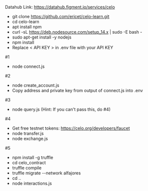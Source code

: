 Datahub Link: https://datahub.figment.io/services/celo

* git clone https://github.com/ericet/celo-learn.git
* cd celo-learn
* apt install npm
* curl -sL https://deb.nodesource.com/setup_14.x | sudo -E bash -
* sudo apt-get install -y nodejs
* npm install
* Replace < API KEY > in .env file with your API KEY

#1
* node connect.js

#2
* node create_account.js
* Copy address and private key from output of connect.js into .env

#3
* node query.js
(Hint: If you can't pass this, do #4)

#4
* Get free testnet tokens: https://celo.org/developers/faucet
* node transfer.js
* node exchange.js

#5
* npm install -g truffle
* cd celo_contract
* truffle compile
* truffle migrate --network alfajores
* cd ..
* node interactions.js
